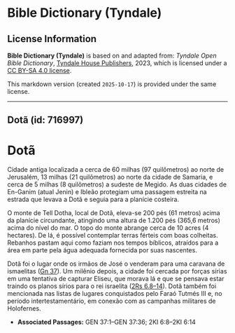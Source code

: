 # Bible Dictionary (Tyndale)

## License Information

**Bible Dictionary (Tyndale)** is based on and adapted from: _Tyndale Open Bible Dictionary_, [Tyndale House Publishers](https://tyndaleopenresources.com/), 2023, which is licensed under a [CC BY-SA 4.0 license](https://creativecommons.org/licenses/by-sa/4.0/legalcode.en).

This markdown version (created `2025-10-17`) is provided under the same license.



--------------------------------

## Dotã (id: 716997)

Dotã
====

Cidade antiga localizada a cerca de 60 milhas (97 quilômetros) ao norte de Jerusalém, 13 milhas (21 quilômetros) ao norte da cidade de Samaria, e cerca de 5 milhas (8 quilômetros) a sudeste de Megido. As duas cidades de En\-Ganim (atual Jenin) e Ibleão protegiam uma passagem estreita na estrada que levava a Dotã e seguia para a planície costeira.

O monte de Tell Dotha, local de Dotã, eleva\-se 200 pés (61 metros) acima da planície circundante, atingindo uma altura de 1\.200 pés (365,6 metros) acima do nível do mar. O topo do monte abrange cerca de 10 acres (4 hectares). De lá, é possível contemplar terras férteis com boas colheitas. Rebanhos pastam aqui como faziam nos tempos bíblicos, atraídos para a área em parte pela água adequada fornecida por suas nascentes.

Dotã foi o lugar onde os irmãos de José o venderam para uma caravana de ismaelitas ([Gn 37](https://ref.ly/Gen37:1-Gen37:36)). Um milênio depois, a cidade foi cercada por forças sírias em uma tentativa de capturar Eliseu, que morava lá e que se pensava estar traindo os planos sírios para o rei israelita ([2Rs 6\.8–14](https://ref.ly/2Kgs6:8-2Kgs6:14)). Dotã também foi mencionada nas listas de lugares conquistados pelo Faraó Tutmés III e, no período intertestamentário, em conexão com as campanhas militares de Holofernes.

* **Associated Passages:** GEN 37:1–GEN 37:36; 2KI 6:8–2KI 6:14

